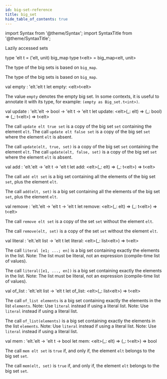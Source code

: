 ```yaml
---
id: big-set-reference
title: big_set
hide_table_of_contents: true
---
```

import Syntax from '@theme/Syntax';
import SyntaxTitle from '@theme/SyntaxTitle';


Lazily accessed sets


<SyntaxTitle syntax="cameligo">
type &#39;elt t = (&#39;elt, unit) big&#95;map
</SyntaxTitle>
<SyntaxTitle syntax="jsligo">
type t&lt;elt&gt; = big&#95;map&lt;elt, unit&gt;
</SyntaxTitle>
<Syntax syntax="cameligo">

The type of the big sets is based on `big_map`.

</Syntax>

<Syntax syntax="jsligo">

The type of the big sets is based on `big_map`.

</Syntax>


<SyntaxTitle syntax="cameligo">
val empty : &#39;elt.&#39;elt t
</SyntaxTitle>
<SyntaxTitle syntax="jsligo">
let empty: &lt;elt&gt;t&lt;elt&gt;
</SyntaxTitle>
<Syntax syntax="cameligo">

The value `empty` denotes the empty big set. In some contexts,
    it is useful to annotate it with its type, for example:
    `(empty as Big_set.t<int>)`.

</Syntax>


<SyntaxTitle syntax="cameligo">
val update : &#39;elt.&#39;elt -&gt; bool -&gt; &#39;elt t -&gt; &#39;elt t
</SyntaxTitle>
<SyntaxTitle syntax="jsligo">
let update: &lt;elt&gt;(&#95;: elt) =&gt; (&#95;: bool) =&gt; (&#95;: t&lt;elt&gt;) =&gt; t&lt;elt&gt;
</SyntaxTitle>
<Syntax syntax="cameligo">

The call `update elt true set` is a copy of the big set `set`
    containing the element `elt`. The call `update elt false set` is a
    copy of the big set `set` where the element `elt` is absent.

</Syntax>

<Syntax syntax="jsligo">

The call `update(elt, true, set)` is a copy of the big set `set`
    containing the element `elt`. The call `update(elt, false, set)`
    is a copy of the big set `set` where the element `elt` is
    absent.

</Syntax>


<SyntaxTitle syntax="cameligo">
val add : &#39;elt.&#39;elt -&gt; &#39;elt t -&gt; &#39;elt t
</SyntaxTitle>
<SyntaxTitle syntax="jsligo">
let add: &lt;elt&gt;(&#95;: elt) =&gt; (&#95;: t&lt;elt&gt;) =&gt; t&lt;elt&gt;
</SyntaxTitle>
<Syntax syntax="cameligo">

The call `add elt set` is a big set containing all the elements
    of the big set `set`, plus the element `elt`.

</Syntax>

<Syntax syntax="jsligo">

The call `add(elt, set)` is a big set containing all the elements
    of the big set `set`, plus the element `elt`.

</Syntax>


<SyntaxTitle syntax="cameligo">
val remove : &#39;elt.&#39;elt -&gt; &#39;elt t -&gt; &#39;elt t
</SyntaxTitle>
<SyntaxTitle syntax="jsligo">
let remove: &lt;elt&gt;(&#95;: elt) =&gt; (&#95;: t&lt;elt&gt;) =&gt; t&lt;elt&gt;
</SyntaxTitle>
<Syntax syntax="cameligo">

The call `remove elt set` is a copy of the set `set` without the
    element `elt`.

</Syntax>

<Syntax syntax="jsligo">

The call `remove(elt, set)` is a copy of the set `set` without the
    element `elt`.

</Syntax>


<SyntaxTitle syntax="cameligo">
val literal : &#39;elt.&#39;elt list -&gt; &#39;elt t
</SyntaxTitle>
<SyntaxTitle syntax="jsligo">
let literal: &lt;elt&gt;(&#95;: list&lt;elt&gt;) =&gt; t&lt;elt&gt;
</SyntaxTitle>
<Syntax syntax="cameligo">

The call `literal [e1; ...; en]` is a big set containing exactly
    the elements in the list. Note: The list must be literal, not an
    expression (compile-time list of values).

</Syntax>

<Syntax syntax="jsligo">

The call `literal([e1, ..., en])` is a big set containing
    exactly the elements in the list. Note: The list must be literal,
    not an expression (compile-time list of values).

</Syntax>


<SyntaxTitle syntax="cameligo">
val of&#95;list : &#39;elt.&#39;elt list -&gt; &#39;elt t
</SyntaxTitle>
<SyntaxTitle syntax="jsligo">
let of&#95;list: &lt;elt&gt;(&#95;: list&lt;elt&gt;) =&gt; t&lt;elt&gt;
</SyntaxTitle>
<Syntax syntax="cameligo">

The call `of_list elements` is a big set containing exactly the
    elements in the list `elements`. Note: Use `literal` instead if
    using a literal list. Note: Use `literal` instead if using a
    literal list.

</Syntax>

<Syntax syntax="jsligo">

The call `of_list(elements)` is a big set containing exactly the
    elements in the list `elements`. Note: Use `literal` instead if
    using a literal list. Note: Use `literal` instead if using a
    literal list.

</Syntax>


<SyntaxTitle syntax="cameligo">
val mem : &#39;elt.&#39;elt -&gt; &#39;elt t -&gt; bool
</SyntaxTitle>
<SyntaxTitle syntax="jsligo">
let mem: &lt;elt&gt;(&#95;: elt) =&gt; (&#95;: t&lt;elt&gt;) =&gt; bool
</SyntaxTitle>
<Syntax syntax="cameligo">

The call `mem elt set` is `true` if, and only if, the element
    `elt` belongs to the big set `set`.

</Syntax>

<Syntax syntax="jsligo">

The call `mem(elt, set)` is `true` if, and only if, the element
    `elt` belongs to the big set `set`.

</Syntax>
